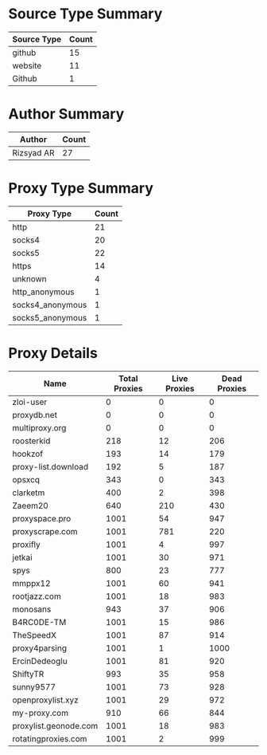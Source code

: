 # Source Type Summary

| Source Type | Count |
|-------------|-------|
| github | 15 |
| website | 11 |
| Github | 1 |


# Author Summary

| Author | Count |
|--------|-------|
| Rizsyad AR | 27 |


# Proxy Type Summary

| Proxy Type | Count |
|------------|-------|
| http | 21 |
| socks4 | 20 |
| socks5 | 22 |
| https | 14 |
| unknown | 4 |
| http_anonymous | 1 |
| socks4_anonymous | 1 |
| socks5_anonymous | 1 |


# Proxy Details

| Name | Total Proxies | Live Proxies | Dead Proxies |
|------|---------------|--------------|---------------|
| zloi-user | 0 | 0 | 0 |
| proxydb.net | 0 | 0 | 0 |
| multiproxy.org | 0 | 0 | 0 |
| roosterkid | 218 | 12 | 206 |
| hookzof | 193 | 14 | 179 |
| proxy-list.download | 192 | 5 | 187 |
| opsxcq | 343 | 0 | 343 |
| clarketm | 400 | 2 | 398 |
| Zaeem20 | 640 | 210 | 430 |
| proxyspace.pro | 1001 | 54 | 947 |
| proxyscrape.com | 1001 | 781 | 220 |
| proxifly | 1001 | 4 | 997 |
| jetkai | 1001 | 30 | 971 |
| spys | 800 | 23 | 777 |
| mmppx12 | 1001 | 60 | 941 |
| rootjazz.com | 1001 | 18 | 983 |
| monosans | 943 | 37 | 906 |
| B4RC0DE-TM | 1001 | 15 | 986 |
| TheSpeedX | 1001 | 87 | 914 |
| proxy4parsing | 1001 | 1 | 1000 |
| ErcinDedeoglu | 1001 | 81 | 920 |
| ShiftyTR | 993 | 35 | 958 |
| sunny9577 | 1001 | 73 | 928 |
| openproxylist.xyz | 1001 | 29 | 972 |
| my-proxy.com | 910 | 66 | 844 |
| proxylist.geonode.com | 1001 | 18 | 983 |
| rotatingproxies.com | 1001 | 2 | 999 |
